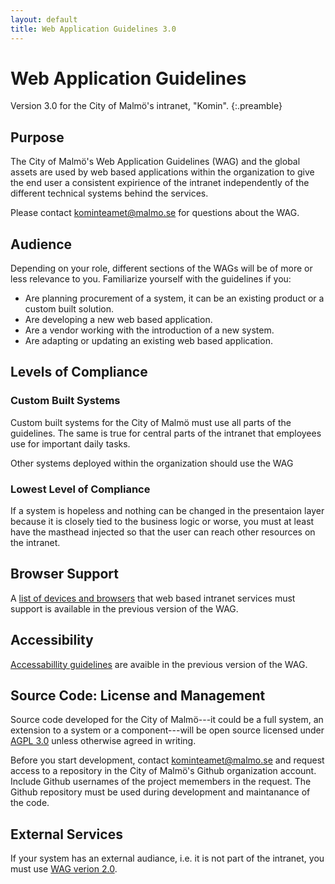 ```yaml
---
layout: default
title: Web Application Guidelines 3.0
---
```


# Web Application Guidelines

Version 3.0 for the City of Malmö's intranet, "Komin".
{:.preamble}

## Purpose
The City of Malmö's Web Application Guidelines (WAG) and the global assets are used by web based applications within the organization to give the end user a consistent expirience of the intranet independently of the different technical systems behind the services.

Please contact kominteamet@malmo.se for questions about the WAG.

## Audience
Depending on your role, different sections of the WAGs will be of more or less relevance to you. Familiarize yourself with the guidelines if you:

* Are planning procurement of a system, it can be an existing product or a custom built solution.
* Are developing a new web based application.
* Are a vendor working with the introduction of a new system.
* Are adapting or updating an existing web based application.


## Levels of Compliance

### Custom Built Systems
Custom built systems for the City of Malmö must use all parts of the guidelines. The same is true for central parts of the intranet that employees use for important daily tasks.

Other systems deployed within the organization should use the WAG


### Lowest Level of Compliance
If a system is hopeless and nothing can be changed in the presentaion layer because it is closely tied to the business logic or worse, you must at least have the masthead injected so that the user can reach other resources on the intranet.


## Browser Support
A [list of devices and browsers](http://malmo.se/Web-Application-Guidelines/Browser-Support.html) that web based intranet services must support is available in the previous version of the WAG.


## Accessibility
[Accessabillity guidelines](http://malmo.se/Web-Application-Guidelines/Accessibility.html) are avaible in the previous version of the WAG.

## Source Code: License and Management
Source code developed for the City of Malmö---it could be a full system, an extension to a system or a component---will be open source licensed under [AGPL 3.0](http://www.gnu.org/licenses/agpl-3.0.txt) unless otherwise agreed in writing.

Before you start development, contact kominteamet@malmo.se and request access to a repository in the City of Malmö's Github organization account. Include Github usernames of the project memembers in the request. The Github repository must be used during development and maintanance of the code.

## External Services
If your system has an external audiance, i.e. it is not part of the intranet, you must use [WAG verion 2.0](http://malmo.se/WAG/).
